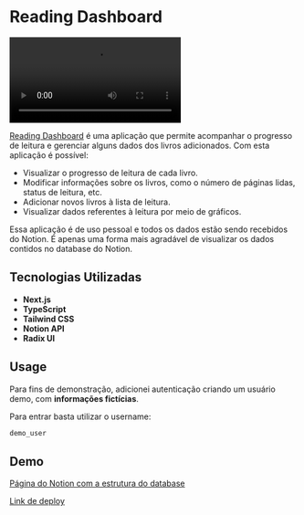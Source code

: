 # Reading Dashboard

![application demo video](./public/presentation.mp4)

[Reading Dashboard](https://readingdashboard.vercel.app/) é uma aplicação que permite acompanhar o progresso de leitura e gerenciar alguns dados dos livros adicionados. Com esta aplicação é possível:

- Visualizar o progresso de leitura de cada livro.
- Modificar informações sobre os livros, como o número de páginas lidas, status de leitura, etc.
- Adicionar novos livros à lista de leitura.
- Visualizar dados referentes à leitura por meio de gráficos.

Essa aplicação é de uso pessoal e todos os dados estão sendo recebidos do Notion. É apenas uma forma mais agradável de visualizar os dados contidos no database do Notion.

## Tecnologias Utilizadas

- **Next.js**
- **TypeScript**
- **Tailwind CSS**
- **Notion API**
- **Radix UI**

## Usage

Para fins de demonstração, adicionei autenticação criando um usuário demo, com **informações fictícias**.

Para entrar basta utilizar o username:

```bash
demo_user
```

## Demo

[Página do Notion com a estrutura do database](https://ojailson17.notion.site/Reading-Dashboard-Demo-Page-ed01f1ac6ba645c0b3d82c5605ed7974?pvs=4)

[Link de deploy](https://readingdashboard.vercel.app/)
